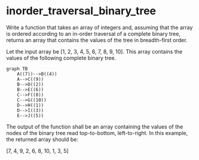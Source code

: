 # inorder_traversal_binary_tree

Write a function that takes an array of integers and, assuming that the array is ordered according to an in-order traversal 
of a complete binary tree, returns an array that contains the values of the tree in breadth-first order.

Let the input array be [1, 2, 3, 4, 5, 6, 7, 8, 9, 10]. This array contains the values of the following complete binary tree.

```mermaid
graph TB
    A((7))-->B((4))
    A-->C((9))
    B-->D((2))
    B-->E((6))
    C-->F((8))
    C-->G((10))
    D-->H((1))
    D-->I((3))
    E-->J((5))
```

The output of the function shall be an array containing the values of the nodes of the binary tree read top-to-bottom, 
left-to-right. In this example, the returned array should be:

[7, 4, 9, 2, 6, 8, 10, 1, 3, 5]
